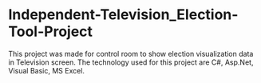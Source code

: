 # Independent-Television_Election-Tool-Project
This project was made for control room to show election visualization data in Television screen. The technology used for this project are C#, Asp.Net, Visual Basic, MS Excel.
